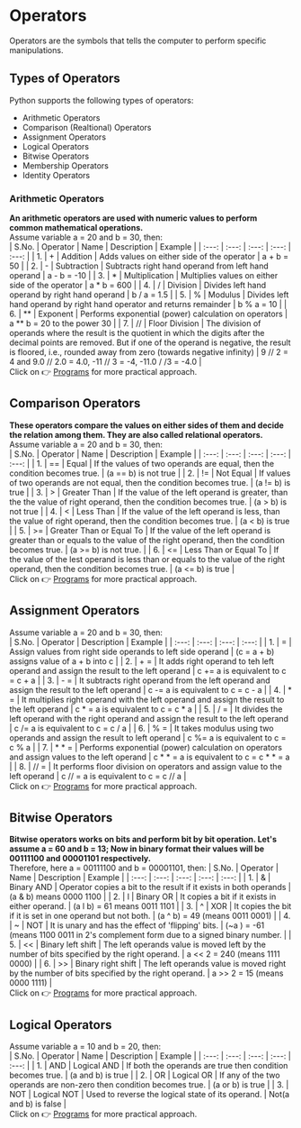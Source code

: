 # Operators
Operators are the symbols that tells the computer to perform specific manipulations.

## Types of Operators
Python supports the following types of operators:
* Arithmetic Operators
* Comparison (Realtional) Operators
* Assignment Operators
* Logical Operators
* Bitwise Operators
* Membership Operators
* Identity Operators

### Arithmetic Operators
**An arithmetic operators are used with numeric values to perform common mathematical operations.** <br>
Assume variable a = 20 and b = 30, then: <br>
| S.No. | Operator | Name  | Description | Example |
| :---: | :---: | :---: | :---: | :---: |
| 1.  | + | Addition  | Adds values on either side of the operator  | a + b = 50 |
| 2.  | - | Subtraction | Subtracts right hand operand from left hand operand | a - b = -10 |
| 3.  | * | Multiplication  | Multiplies values on either side of the operator  | a * b = 600 |
| 4.  | / | Division  | Divides left hand operand by right hand operand | b / a = 1.5 |
| 5.  | % | Modulus | Divides left hand operand by right hand operator and returns remainder  | b % a = 10  |
| 6.  | **  | Exponent  | Performs exponential (power) calculation on operators | a ** b = 20 to the power 30 |
| 7.  | //  | Floor Division  | The division of operands where the result is the quotient in which the digits after the decimal points are removed. But if one of the operand is negative, the result is floored, i.e., rounded away from zero (towards negative infinity) |  9 // 2 = 4 and 9.0 // 2.0 = 4.0, -11 // 3 = -4, -11.0 / /3 = -4.0 |
<br>
Click on 👉 <a href="https://github.com/bishtanuj/python/tree/main/Operators#arithmetic-operators">Programs</a> for more practical approach.

## Comparison Operators
**These operators compare the values on either sides of them and decide the relation among them. They are also called relational operators.** <br>
Assume variable a = 20 and b = 30, then: <br>
| S.No. | Operator | Name  | Description | Example |
| :---: | :---: | :---: | :---: | :---: |
| 1.  | ==  | Equal | If the values of two operands are equal, then the condition becomes true. | (a == b) is not true  |
| 2.  | !=  | Not Equal | If values of two operands are not equal, then the condition becomes true. | (a != b) is true  |
| 3.  | > | Greater Than  | If the value of the left operand is greater, than the the value of right operand, then the condition becomes true. |  (a > b) is not true |
| 4.  | < | Less Than | If the value of the left operand is less, than the value of right operand, then the condition becomes true. | (a < b) is true |
| 5.  | >=  | Greater Than or Equal To  | If the value of the left operand is greater than or equals to the value of the right operand, then the condition becomes true.  | (a >= b) is not true. |
| 6.  | <=  | Less Than or Equal To | If the value of the lest operand is less than or equals to the value of the right operand, then the condition becomes true. | (a <= b) is true  |
<br>
Click on 👉 <a href="https://github.com/bishtanuj/python/tree/main/Operators#comparison-operators">Programs</a> for more practical approach.

## Assignment Operators
Assume variable a = 20 and b = 30, then: <br>
| S.No. | Operator  | Description | Example |
| :---: | :---: | :---: | :---: |
| 1.  | = | Assign values from right side operands to left side operand | (c = a + b) assigns value of a + b into c |
| 2.  | + =  | It adds right operand to teh left operand and assign the result to the left operand | c += a is equivalent to c = c + a |
| 3.  | - =  | It subtracts right operand from the left operand and assign the result to the left operand  | c -= a is equivalent to c = c - a |
| 4.  | * =  | It multiplies right operand with the left operand and assign the result to the left operand | c * = a is equivalent to c = c * a |
| 5.  | / =  | It divides the left operand with the right operand and assign the result to the left operand  | c /= a is equivalent to c = c / a |
| 6.  | % =  | It takes modulus using two operands and assign the result to left operand | c %= a is equivalent to c = c % a |
| 7.  | * * = | Performs exponential (power) calculation on operators and assign values to the left operand | c * * = a is equivalent to c = c * * = a  |
| 8.  | // = |  It performs floor division on operators and assign value to the left operand  | c // = a is equivalent to c = c // a  |
<br>
Click on 👉 <a href="https://github.com/bishtanuj/python/tree/main/Operators#assignment-operators">Programs</a> for more practical approach.

## Bitwise Operators
**Bitwise operators works on bits and perform bit by bit operation. Let's assume a = 60 and b = 13; Now in binary format their values will be 00111100 and 00001101 respectively.**  <br>
Therefore, here a = 00111100 and b = 00001101, then:
| S.No. | Operator | Name  | Description | Example |
| :---: | :---: | :---: | :---: | :---: |
| 1.  | & | Binary AND  | Operator copies a bit to the result if it exists in both operands | (a & b) means 0000 1100 |
| 2.  | l | Binary OR | It copies a bit if it exists in either operand. | (a l b) = 61 means 0011 1101 |
| 3.  | ^ | XOR | It copies the bit if it is set in one operand but not both. |  (a ^ b) = 49 (means 0011 0001) |
| 4.  | ~ | NOT | It is unary and has the effect of 'flipping' bits. |  (~a ) = -61 (means 1100 0011 in 2's complement form due to a signed binary number. |
| 5.  | << | Binary left shift | The left operands value is moved left by the number of bits specified by the right operand. |  a << 2 = 240 (means 1111 0000) |
| 6.  | >> | Binary right shift | The left operands value is moved right by the number of bits specified by the right operand. |  a >> 2 = 15 (means 0000 1111) | 
<br>
Click on 👉 <a href="https://github.com/bishtanuj/python/tree/main/Operators#bitwise-operators">Programs</a> for more practical approach.

## Logical Operators
Assume variable a = 10 and b = 20, then: <br>
| S.No. | Operator  | Name  | Description | Example |
| :---: | :---: | :---: | :---: | :---: |
| 1.  | AND | Logical AND | If both the operands are true then condition becomes true.  | (a and b) is true |
| 2.  | OR  | Logical OR  | If any of the two operands are non-zero then condition becomes true.  | (a or b) is true  |
| 3.  | NOT | Logical NOT | Used to reverse the logical state of its operand. | Not(a and b) is false |
<br>
Click on 👉 <a href="https://github.com/bishtanuj/python/tree/main/Operators#logical-operators">Programs</a> for more practical approach.
